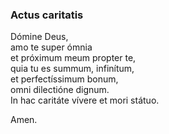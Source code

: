 ### Actus caritatis

Dómine Deus,  
amo te super ómnia  
et próximum meum propter te,  
quia tu es summum, infinítum,  
et perfectíssimum bonum,  
omni dilectióne dignum.  
In hac caritáte vívere et mori státuo.

Amen.
